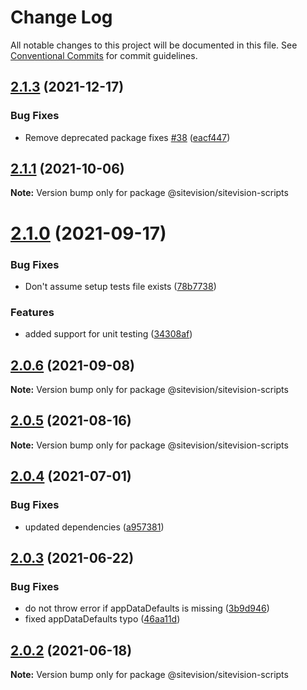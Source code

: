 # Change Log

All notable changes to this project will be documented in this file.
See [Conventional Commits](https://conventionalcommits.org) for commit guidelines.

## [2.1.3](https://github.com/sitevision/sitevision-apps/compare/@sitevision/sitevision-scripts@2.1.2...@sitevision/sitevision-scripts@2.1.3) (2021-12-17)

### Bug Fixes

- Remove deprecated package fixes [#38](https://github.com/sitevision/sitevision-apps/issues/38) ([eacf447](https://github.com/sitevision/sitevision-apps/commit/eacf4470f081fe66c6b08c83903a51fff0100117))

## [2.1.1](https://github.com/sitevision/sitevision-apps/compare/@sitevision/sitevision-scripts@2.1.0...@sitevision/sitevision-scripts@2.1.1) (2021-10-06)

**Note:** Version bump only for package @sitevision/sitevision-scripts

# [2.1.0](https://github.com/sitevision/sitevision-apps/compare/@sitevision/sitevision-scripts@2.0.6...@sitevision/sitevision-scripts@2.1.0) (2021-09-17)

### Bug Fixes

- Don't assume setup tests file exists ([78b7738](https://github.com/sitevision/sitevision-apps/commit/78b773876a066cd8bb00da5584e03cb3794f9ae2))

### Features

- added support for unit testing ([34308af](https://github.com/sitevision/sitevision-apps/commit/34308afba6b041563baa723252e1e402db52bbf9))

## [2.0.6](https://github.com/sitevision/sitevision-apps/compare/@sitevision/sitevision-scripts@2.0.5...@sitevision/sitevision-scripts@2.0.6) (2021-09-08)

**Note:** Version bump only for package @sitevision/sitevision-scripts

## [2.0.5](https://github.com/sitevision/sitevision-apps/compare/@sitevision/sitevision-scripts@2.0.4...@sitevision/sitevision-scripts@2.0.5) (2021-08-16)

**Note:** Version bump only for package @sitevision/sitevision-scripts

## [2.0.4](https://github.com/sitevision/sitevision-apps/compare/@sitevision/sitevision-scripts@2.0.3...@sitevision/sitevision-scripts@2.0.4) (2021-07-01)

### Bug Fixes

- updated dependencies ([a957381](https://github.com/sitevision/sitevision-apps/commit/a95738198da70e240adc843a319ef36aba3e9126))

## [2.0.3](https://github.com/sitevision/sitevision-apps/compare/@sitevision/sitevision-scripts@2.0.2...@sitevision/sitevision-scripts@2.0.3) (2021-06-22)

### Bug Fixes

- do not throw error if appDataDefaults is missing ([3b9d946](https://github.com/sitevision/sitevision-apps/commit/3b9d946b856e2b0861cfc9ca71c0142c04810fd6))
- fixed appDataDefaults typo ([46aa11d](https://github.com/sitevision/sitevision-apps/commit/46aa11dbd4c40b0a33d71655f5f1d0d05663671f))

## [2.0.2](https://github.com/sitevision/sitevision-apps/compare/@sitevision/sitevision-scripts@2.0.1...@sitevision/sitevision-scripts@2.0.2) (2021-06-18)

**Note:** Version bump only for package @sitevision/sitevision-scripts
